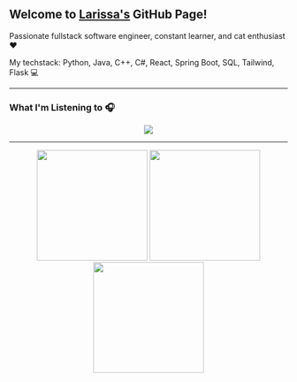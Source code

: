## Welcome to [Larissa's][website] GitHub Page!

Passionate fullstack software engineer, constant learner, and cat enthusiast ❤️

My techstack: Python, Java, C++, C#, React, Spring Boot, SQL, Tailwind, Flask 💻

---

### What I'm Listening to 🎧
<p align="center">
  <a href="https://spotify-github-profile.kittinanx.com/api/view?uid=sovptg6ym5mws6xjwpd4uiq80&redirect=true">
    <img src="https://spotify-github-profile.kittinanx.com/api/view?uid=sovptg6ym5mws6xjwpd4uiq80&cover_image=true&theme=spotify-embed&show_offline=false&background_color=121212&interchange=true&profanity=false&bar_color=53b14f&bar_color_cover=false&mode=dark" />
  </a>
</p>

---

<p align="center">
  <img src="https://i.pinimg.com/736x/7a/b6/fc/7ab6fc6550326bdd81bd0c968c149344.jpg" width="200"/>
  <img src="https://i.pinimg.com/736x/e4/b2/0f/e4b20fb2426a1741c7502278f8e01f6a.jpg" width="200"/>
  <img src="https://i.pinimg.com/736x/1a/d4/f2/1ad4f21ee5716a4054dbae7bd9301610.jpg" width="200"/>
</p>


[website]: https://people.tamu.edu/~kimlarissa/
[linkedin]: https://www.linkedin.com/in/kimlarissa/
